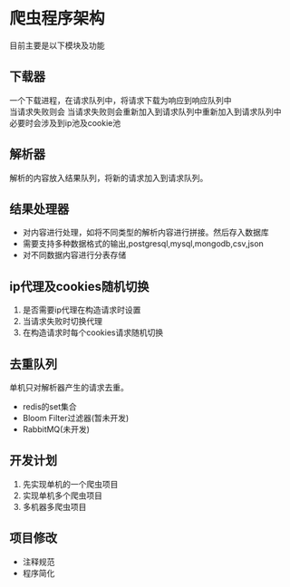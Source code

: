 # 爬虫程序架构

目前主要是以下模块及功能
## 下载器
一个下载进程，在请求队列中，将请求下载为响应到响应队列中\
当请求失败则会 当请求失败则会重新加入到请求队列中重新加入到请求队列中\
必要时会涉及到ip池及cookie池
## 解析器
解析的内容放入结果队列，将新的请求加入到请求队列。
## 结果处理器
- 对内容进行处理，如将不同类型的解析内容进行拼接。然后存入数据库
- 需要支持多种数据格式的输出,postgresql,mysql,mongodb,csv,json
- 对不同数据内容进行分表存储
## ip代理及cookies随机切换
1. 是否需要ip代理在构造请求时设置
2. 当请求失败时切换代理
3. 在构造请求时每个cookies请求随机切换

## 去重队列
单机只对解析器产生的请求去重。
- redis的set集合
- Bloom Filter过滤器(暂未开发)
- RabbitMQ(未开发)

## 开发计划

1. 先实现单机的一个爬虫项目
2. 实现单机多个爬虫项目
3. 多机器多爬虫项目

## 项目修改
- 注释规范
- 程序简化
